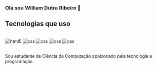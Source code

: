 
### Olá sou William Dutra Ribeiro 👋

## Tecnologias que uso

<div style="display: inline_block"> <br/>
    <img align="center" alt="html5" src="https://img.shields.io/badge/HTML5-E34F26?style=for-the-badge&logo=html5&logoColor=white" />
    <img align="center" alt="css" src="https://img.shields.io/badge/CSS3-1572B6?style=for-the-badge&logo=css3&logoColor=white" />
    <img align="center" alt="css" src="https://img.shields.io/badge/JavaScript-323330?style=for-the-badge&logo=javascript&logoColor=F7DF1E" />
    <img align="center" alt="css" src="https://img.shields.io/badge/React-20232A?style=for-the-badge&logo=react&logoColor=61DAFB" />
    <img align="center" alt="css" src="https://img.shields.io/badge/C-00599C?style=for-the-badge&logo=c&logoColor=white" />
</div>

<br/>Sou estudante de Ciência da Computação apaixonado pela tecnologia e programação.

<!-- [![Gmail](https://img.shields.io/badge/Gmail-D14836?style=for-the-badge&logo=gmail&logoColor=white)](mailto:williamdutraribeiro@gmail.com) -->
